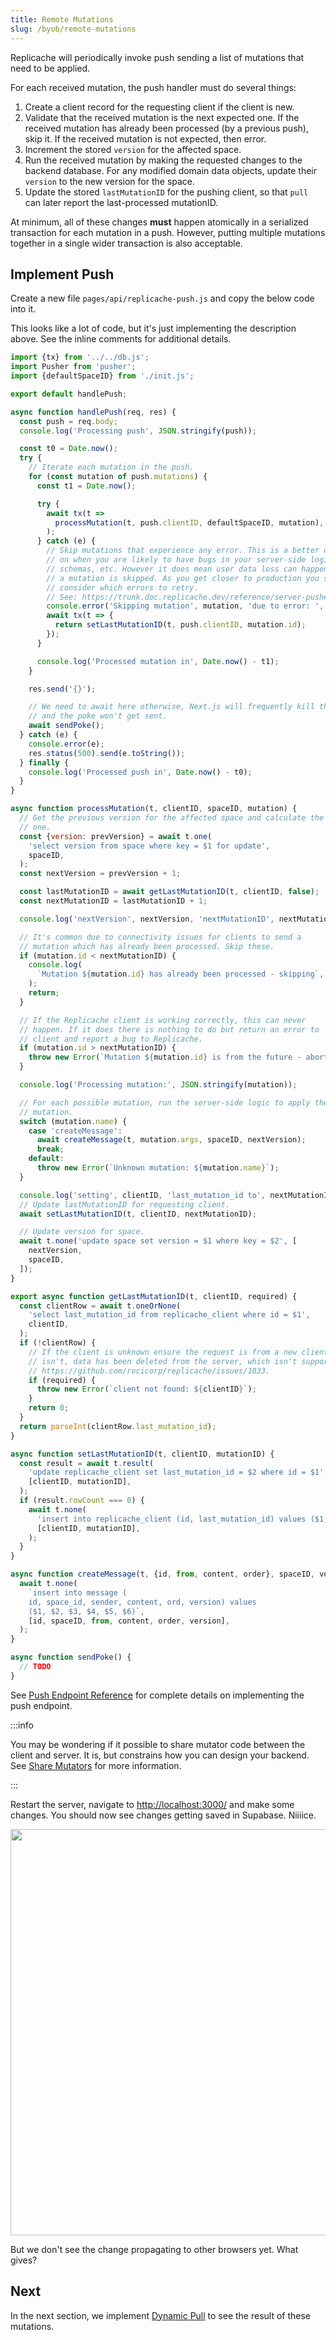 ```yaml
---
title: Remote Mutations
slug: /byob/remote-mutations
---
```


Replicache will periodically invoke push sending a list of mutations that need to be applied.

For each received mutation, the push handler must do several things:

1. Create a client record for the requesting client if the client is new.
1. Validate that the received mutation is the next expected one. If the received mutation has already been processed (by a previous push), skip it. If the received mutation is not expected, then error.
1. Increment the stored `version` for the affected space.
1. Run the received mutation by making the requested changes to the backend database. For any modified domain data objects, update their `version` to the new version for the space.
1. Update the stored `lastMutationID` for the pushing client, so that `pull` can later report the last-processed mutationID.

At minimum, all of these changes **must** happen atomically in a serialized transaction for each mutation in a push. However, putting multiple mutations together in a single wider transaction is also acceptable.

## Implement Push

Create a new file `pages/api/replicache-push.js` and copy the below code into it.

This looks like a lot of code, but it's just implementing the description above. See the inline comments for additional details.

```js
import {tx} from '../../db.js';
import Pusher from 'pusher';
import {defaultSpaceID} from './init.js';

export default handlePush;

async function handlePush(req, res) {
  const push = req.body;
  console.log('Processing push', JSON.stringify(push));

  const t0 = Date.now();
  try {
    // Iterate each mutation in the push.
    for (const mutation of push.mutations) {
      const t1 = Date.now();

      try {
        await tx(t =>
          processMutation(t, push.clientID, defaultSpaceID, mutation),
        );
      } catch (e) {
        // Skip mutations that experience any error. This is a better dx early
        // on when you are likely to have bugs in your server-side logic,
        // schemas, etc. However it does mean user data loss can happen when
        // a mutation is skipped. As you get closer to production you should
        // consider which errors to retry.
        // See: https://trunk.doc.replicache.dev/reference/server-push#error-handling
        console.error('Skipping mutation', mutation, 'due to error: ', e);
        await tx(t => {
          return setLastMutationID(t, push.clientID, mutation.id);
        });
      }

      console.log('Processed mutation in', Date.now() - t1);
    }

    res.send('{}');

    // We need to await here otherwise, Next.js will frequently kill the request
    // and the poke won't get sent.
    await sendPoke();
  } catch (e) {
    console.error(e);
    res.status(500).send(e.toString());
  } finally {
    console.log('Processed push in', Date.now() - t0);
  }
}

async function processMutation(t, clientID, spaceID, mutation) {
  // Get the previous version for the affected space and calculate the next
  // one.
  const {version: prevVersion} = await t.one(
    'select version from space where key = $1 for update',
    spaceID,
  );
  const nextVersion = prevVersion + 1;

  const lastMutationID = await getLastMutationID(t, clientID, false);
  const nextMutationID = lastMutationID + 1;

  console.log('nextVersion', nextVersion, 'nextMutationID', nextMutationID);

  // It's common due to connectivity issues for clients to send a
  // mutation which has already been processed. Skip these.
  if (mutation.id < nextMutationID) {
    console.log(
      `Mutation ${mutation.id} has already been processed - skipping`,
    );
    return;
  }

  // If the Replicache client is working correctly, this can never
  // happen. If it does there is nothing to do but return an error to
  // client and report a bug to Replicache.
  if (mutation.id > nextMutationID) {
    throw new Error(`Mutation ${mutation.id} is from the future - aborting`);
  }

  console.log('Processing mutation:', JSON.stringify(mutation));

  // For each possible mutation, run the server-side logic to apply the
  // mutation.
  switch (mutation.name) {
    case 'createMessage':
      await createMessage(t, mutation.args, spaceID, nextVersion);
      break;
    default:
      throw new Error(`Unknown mutation: ${mutation.name}`);
  }

  console.log('setting', clientID, 'last_mutation_id to', nextMutationID);
  // Update lastMutationID for requesting client.
  await setLastMutationID(t, clientID, nextMutationID);

  // Update version for space.
  await t.none('update space set version = $1 where key = $2', [
    nextVersion,
    spaceID,
  ]);
}

export async function getLastMutationID(t, clientID, required) {
  const clientRow = await t.oneOrNone(
    'select last_mutation_id from replicache_client where id = $1',
    clientID,
  );
  if (!clientRow) {
    // If the client is unknown ensure the request is from a new client. If it
    // isn't, data has been deleted from the server, which isn't supported:
    // https://github.com/rocicorp/replicache/issues/1033.
    if (required) {
      throw new Error(`client not found: ${clientID}`);
    }
    return 0;
  }
  return parseInt(clientRow.last_mutation_id);
}

async function setLastMutationID(t, clientID, mutationID) {
  const result = await t.result(
    'update replicache_client set last_mutation_id = $2 where id = $1',
    [clientID, mutationID],
  );
  if (result.rowCount === 0) {
    await t.none(
      'insert into replicache_client (id, last_mutation_id) values ($1, $2)',
      [clientID, mutationID],
    );
  }
}

async function createMessage(t, {id, from, content, order}, spaceID, version) {
  await t.none(
    `insert into message (
    id, space_id, sender, content, ord, version) values
    ($1, $2, $3, $4, $5, $6)`,
    [id, spaceID, from, content, order, version],
  );
}

async function sendPoke() {
  // TODO
}
```

See [Push Endpoint Reference](/reference/server-push) for complete details on implementing the push endpoint.

:::info

You may be wondering if it possible to share mutator code between the client and server. It is, but constrains how you can design your backend. See [Share Mutators](/howto/share-mutators) for more information.

:::

Restart the server, navigate to [http://localhost:3000/](http://localhost:3000/) and make some changes. You should now see changes getting saved in Supabase. Niiiice.

<p class="text--center">
  <img src="/img/setup/remote-mutation.webp" width="650"/>
</p>

But we don't see the change propagating to other browsers yet. What gives?

## Next

In the next section, we implement [Dynamic Pull](./dynamic-pull.md) to see the result of these mutations.
